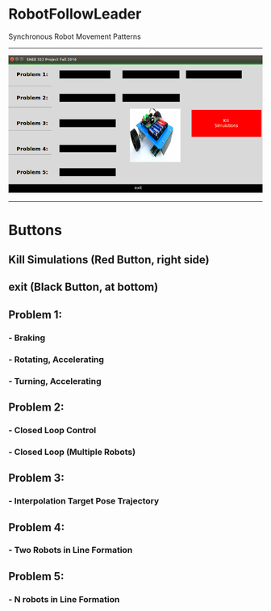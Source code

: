 # RobotFollowLeader
Synchronous Robot Movement Patterns
___________________________________________

![All-text](gui.png "Robotic Simulation App")
___________________________________________
# Buttons <br />

## Kill Simulations (Red Button, right side) <br />

## exit (Black Button, at bottom) <br />

## Problem 1: <br />

### - Braking <br />
### - Rotating, Accelerating <br />
### - Turning, Accelerating <br />

## Problem 2: <br />

### - Closed Loop Control <br />
### - Closed Loop (Multiple Robots) <br />

## Problem 3: <br />

### - Interpolation Target Pose Trajectory <br />

## Problem 4: <br />

### - Two Robots in Line Formation <br />

## Problem 5: <br />

### - N robots in Line Formation <br />

